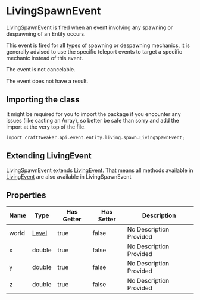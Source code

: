 # LivingSpawnEvent

LivingSpawnEvent is fired when an event involving any spawning or despawning of an Entity occurs.

 This event is fired for all types of spawning or despawning mechanics, it is generally advised to use the specific teleport events
 to target a specific mechanic instead of this event.

The event is not cancelable.

The event does not have a result.

## Importing the class

It might be required for you to import the package if you encounter any issues (like casting an Array), so better be safe than sorry and add the import at the very top of the file.
```zenscript
import crafttweaker.api.event.entity.living.spawn.LivingSpawnEvent;
```


## Extending LivingEvent

LivingSpawnEvent extends [LivingEvent](/vanilla/api/event/entity/LivingEvent). That means all methods available in [LivingEvent](/vanilla/api/event/entity/LivingEvent) are also available in LivingSpawnEvent

## Properties

| Name | Type | Has Getter | Has Setter | Description |
|------|------|------------|------------|-------------|
| world | [Level](/vanilla/api/world/Level) | true | false | No Description Provided |
| x | double | true | false | No Description Provided |
| y | double | true | false | No Description Provided |
| z | double | true | false | No Description Provided |

